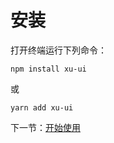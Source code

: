 # 安装

打开终端运行下列命令：

```
npm install xu-ui
```

或

```
yarn add xu-ui
```

下一节：[开始使用](#/doc/get-started)